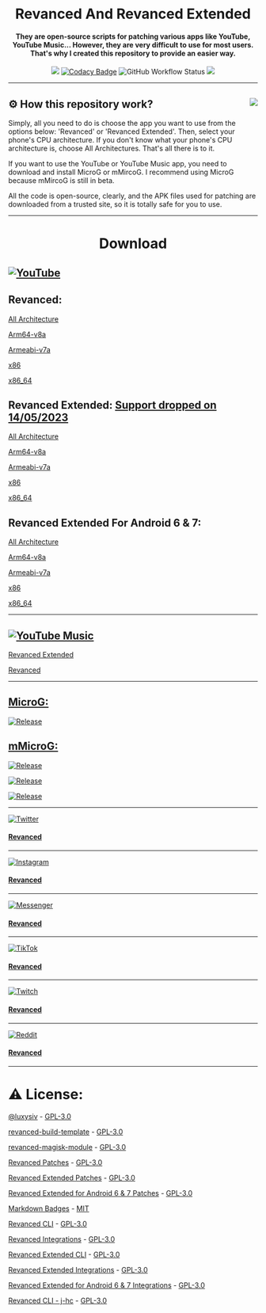 <h1 align="center">
  <br>
  Revanced And Revanced Extended
  <br>
</h1>

<h4 align="center">
They are open-source scripts for patching various apps like YouTube, YouTube Music... However, they are very difficult to use for most users. That's why I created this repository to provide an easier way.
</h4>

<div align="center">

[![](https://visitcount.itsvg.in/api?id=Fioren&label=Visitors&color=6&icon=5&pretty=true)](https://github.com/FiorenMas/Revanced-And-Revanced-Extended-Non-Root)
[![Codacy Badge](https://app.codacy.com/project/badge/Grade/ea7a68dbfe8b4429ad8f84e49d3a4173)](https://github.com/FiorenMas/Revanced-And-Revanced-Extended-Non-Root/)
![GitHub Workflow Status](https://img.shields.io/github/actions/workflow/status/fiorenmas/Revanced-And-Revanced-Extended-Non-Root/patch.yml)
[![](https://img.shields.io/badge/Telegram-2CA5E0)](https://t.me/fioren374)
  
</div>

---
## ⚙️ How this repository work?<img src="https://i.imgur.com/cBlTGBt.png" align="right" />
Simply, all you need to do is choose the app you want to use from the options below: 'Revanced' or 'Revanced Extended'. Then, select your phone's CPU architecture. If you don't know what your phone's CPU architecture is, choose All Architectures. That's all there is to it.

If you want to use the YouTube or YouTube Music app, you need to download and install MicroG or mMircoG. I recommend using MicroG because mMircoG is still in beta.

All the code is open-source, clearly, and the APK files used for patching are downloaded from a trusted site, so it is totally safe for you to use.

---
<h1 align="center">
Download
</h1>

## [![YouTube](https://img.shields.io/badge/YouTube-%23FF0000.svg?style=for-the-badge&logo=YouTube&logoColor=white)](https://play.google.com/store/apps/details?id=com.google.android.youtube)

## Revanced:

[All Architecture](https://github.com/FiorenMas/Revanced-And-Revanced-Extended-Non-Root/releases/download/all/youtube-revanced.apk)

[Arm64-v8a](https://github.com/FiorenMas/Revanced-And-Revanced-Extended-Non-Root/releases/download/all/youtube-revanced-arm64-v8a.apk)

[Armeabi-v7a](https://github.com/FiorenMas/Revanced-And-Revanced-Extended-Non-Root/releases/download/all/youtube-revanced-armeabi-v7a.apk)

[x86](https://github.com/FiorenMas/Revanced-And-Revanced-Extended-Non-Root/releases/download/all/youtube-revanced-x86.apk)

[x86_64](https://github.com/FiorenMas/Revanced-And-Revanced-Extended-Non-Root/releases/download/all/youtube-revanced-x86_64.apk)

## Revanced Extended: [Support dropped on 14/05/2023](https://t.me/revanced_extended/225)

[All Architecture](https://github.com/FiorenMas/Revanced-And-Revanced-Extended-Non-Root/releases/download/all/youtube-revanced-extended.apk)

[Arm64-v8a](https://github.com/FiorenMas/Revanced-And-Revanced-Extended-Non-Root/releases/download/all/youtube-revanced-extended-arm64-v8a.apk)

[Armeabi-v7a](https://github.com/FiorenMas/Revanced-And-Revanced-Extended-Non-Root/releases/download/all/youtube-revanced-extended-armeabi-v7a.apk)

[x86](https://github.com/FiorenMas/Revanced-And-Revanced-Extended-Non-Root/releases/download/all/youtube-revanced-extended-x86.apk)

[x86_64](https://github.com/FiorenMas/Revanced-And-Revanced-Extended-Non-Root/releases/download/all/youtube-revanced-extended-x86_64.apk)

## Revanced Extended For Android 6 & 7:

[All Architecture](https://github.com/FiorenMas/Revanced-And-Revanced-Extended-Non-Root/releases/download/all/youtube-revanced-extended-android-6-7.apk)

[Arm64-v8a](https://github.com/FiorenMas/Revanced-And-Revanced-Extended-Non-Root/releases/download/all/youtube-revanced-extended-android-6-7-arm64-v8a.apk)

[Armeabi-v7a](https://github.com/FiorenMas/Revanced-And-Revanced-Extended-Non-Root/releases/download/all/youtube-revanced-extended-android-6-7-armeabi-v7a.apk)

[x86](https://github.com/FiorenMas/Revanced-And-Revanced-Extended-Non-Root/releases/download/all/youtube-revanced-extended-android-6-7-x86.apk)

[x86_64](https://github.com/FiorenMas/Revanced-And-Revanced-Extended-Non-Root/releases/download/all/youtube-revanced-extended-android-6-7-x86_64.apk)

---

## [![YouTube Music](https://img.shields.io/badge/YouTube_Music-FF0000?style=for-the-badge&logo=youtube-music&logoColor=white)](https://play.google.com/store/apps/details?id=com.google.android.apps.youtube.music)

[Revanced Extended](https://github.com/FiorenMas/Revanced-And-Revanced-Extended-Non-Root/releases/download/all/youtube-music-revanced-extended.apk) 

[Revanced](https://github.com/FiorenMas/Revanced-And-Revanced-Extended-Non-Root/releases/download/all/youtube-music-revanced.apk)

---

## [MicroG:](https://github.com/inotia00/VancedMicroG)

[![Release](https://img.shields.io/github/v/release/inotia00/vancedmicrog?label=All-arch&style=for-the-badge)](https://github.com/inotia00/VancedMicroG/releases/latest/download/microg.apk)

## [mMicroG:](https://github.com/inotia00/mMicroG/)
[![Release](https://img.shields.io/github/v/release/inotia00/vancedmicrog?label=All-arch&style=for-the-badge)](https://github.com/inotia00/mMicroG/releases/latest/download/microg.apk)

[![Release](https://img.shields.io/github/v/release/inotia00/vancedmicrog?label=arm64-v8a&style=for-the-badge)](https://github.com/inotia00/mMicroG/releases/latest/download/microg_arm64-v8a.apk)
  
[![Release](https://img.shields.io/github/v/release/inotia00/vancedmicrog?label=armeabi-v7a&style=for-the-badge)](https://github.com/inotia00/mMicroG/releases/latest/download/microg_armeabi-v7a.apk)

---

[![Twitter](https://img.shields.io/badge/Twitter-%231DA1F2.svg?style=for-the-badge&logo=Twitter&logoColor=white)](https://play.google.com/store/apps/details?id=com.twitter.android)

#### [Revanced](https://github.com/FiorenMas/Revanced-And-Revanced-Extended-Non-Root/releases/download/all/twitter-revanced.apk)

---

[![Instagram](https://img.shields.io/badge/Instagram-%23E4405F.svg?style=for-the-badge&logo=Instagram&logoColor=white)](https://play.google.com/store/apps/details?id=com.instagram.android)

#### [Revanced](https://github.com/FiorenMas/Revanced-And-Revanced-Extended-Non-Root/releases/download/all/instagram-revanced.apk)

---

[![Messenger](https://img.shields.io/badge/Messenger-00B2FF?style=for-the-badge&logo=messenger&logoColor=white)](https://play.google.com/store/apps/details?id=com.facebook.orca)

#### [Revanced](https://github.com/FiorenMas/Revanced-And-Revanced-Extended-Non-Root/releases/download/all/messenger-revanced.apk)

---

[![TikTok](https://img.shields.io/badge/TikTok-%23000000.svg?style=for-the-badge&logo=TikTok&logoColor=white)](https://play.google.com/store/apps/details?id=com.ss.android.ugc.trill)

#### [Revanced](https://github.com/FiorenMas/Revanced-And-Revanced-Extended-Non-Root/releases/download/all/tiktok-revanced.apk)

---

[![Twitch](https://img.shields.io/badge/Twitch-%239146FF.svg?style=for-the-badge&logo=Twitch&logoColor=white)](https://play.google.com/store/apps/details?id=tv.twitch.android.app)

#### [Revanced](https://github.com/FiorenMas/Revanced-And-Revanced-Extended-Non-Root/releases/download/all/twitch-revanced.apk)

---

[![Reddit](https://img.shields.io/badge/Reddit-%23FF4500.svg?style=for-the-badge&logo=Reddit&logoColor=white)](https://play.google.com/store/apps/details?id=com.reddit.frontpage)

#### [Revanced](https://github.com/FiorenMas/Revanced-And-Revanced-Extended-Non-Root/releases/download/all/reddit-revanced.apk)

---

# ⚠️ License:

[@luxysiv](https://github.com/luxysiv/yt-revanced-nonroot) - [GPL-3.0](https://github.com/luxysiv/revanced-nonroot/blob/main/LICENSE)

[revanced-build-template](https://github.com/n0k0m3/revanced-build-template) - [GPL-3.0](https://github.com/n0k0m3/revanced-build-template/blob/main/LICENSE)

[revanced-magisk-module](https://github.com/j-hc/revanced-magisk-module) - [GPL-3.0](https://github.com/j-hc/revanced-magisk-module/blob/main/LICENSE)

[Revanced Patches](https://github.com/revanced/revanced-patches) - [GPL-3.0](https://github.com/revanced/revanced-patches/blob/main/LICENSE)

[Revanced Extended Patches](https://github.com/inotia00/revanced-patches/tree/revanced-extended) - [GPL-3.0](https://github.com/inotia00/revanced-patches/blob/revanced-extended/LICENSE)

[Revanced Extended for Android 6 & 7 Patches](https://github.com/kitadai31/revanced-patches-android6-7/tree/revanced-extended) - [GPL-3.0](https://github.com/kitadai31/revanced-patches-android6-7/blob/revanced-extended/LICENSE)

[Markdown Badges](https://github.com/Ileriayo/markdown-badges) - [MIT](https://github.com/Ileriayo/markdown-badges/blob/master/LICENSE)

[Revanced CLI](https://github.com/revanced/revanced-cli) - [GPL-3.0](https://github.com/revanced/revanced-cli/blob/main/LICENSE)

[Revanced Integrations](https://github.com/revanced/revanced-integrations) - [GPL-3.0](https://github.com/revanced/revanced-integrations/blob/main/LICENSE)

[Revanced Extended CLI](https://github.com/inotia00/revanced-cli) - [GPL-3.0](https://github.com/inotia00/revanced-cli/blob/main/LICENSE)

[Revanced Extended Integrations](https://github.com/inotia00/revanced-integrations) - [GPL-3.0](https://github.com/inotia00/revanced-integrations/blob/main/LICENSE)

[Revanced Extended for Android 6 & 7 Integrations](https://github.com/kitadai31/revanced-integrations) - [GPL-3.0](https://github.com/kitadai31/revanced-integrations/blob/revanced-extended/LICENSE)

[Revanced CLI - j-hc](https://github.com/j-hc/revanced-cli) - [GPL-3.0](https://github.com/j-hc/revanced-cli/blob/main/LICENSE)
